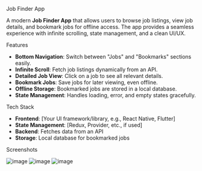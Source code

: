 Job Finder App  

A modern **Job Finder App** that allows users to browse job listings, view job details, and bookmark jobs for offline access. The app provides a seamless experience with infinite scrolling, state management, and a clean UI/UX.  

Features  

- **Bottom Navigation**: Switch between "Jobs" and "Bookmarks" sections easily.  
- **Infinite Scroll**: Fetch job listings dynamically from an API.  
- **Detailed Job View**: Click on a job to see all relevant details.  
- **Bookmark Jobs**: Save jobs for later viewing, even offline.  
- **Offline Storage**: Bookmarked jobs are stored in a local database.  
- **State Management**: Handles loading, error, and empty states gracefully.  

Tech Stack  

- **Frontend**: [Your UI framework/library, e.g., React Native, Flutter]  
- **State Management**: [Redux, Provider, etc., if used]  
- **Backend**: Fetches data from an API  
- **Storage**: Local database for bookmarked jobs  

Screenshots  

![image](https://github.com/user-attachments/assets/81e1078e-4093-4499-ad23-685225194f7c)
![image](https://github.com/user-attachments/assets/ae06c84d-98ff-4816-8639-5225766ecca4)
![image](https://github.com/user-attachments/assets/b2c6ad41-8e78-48f3-ba64-1a7d112cca2f)



